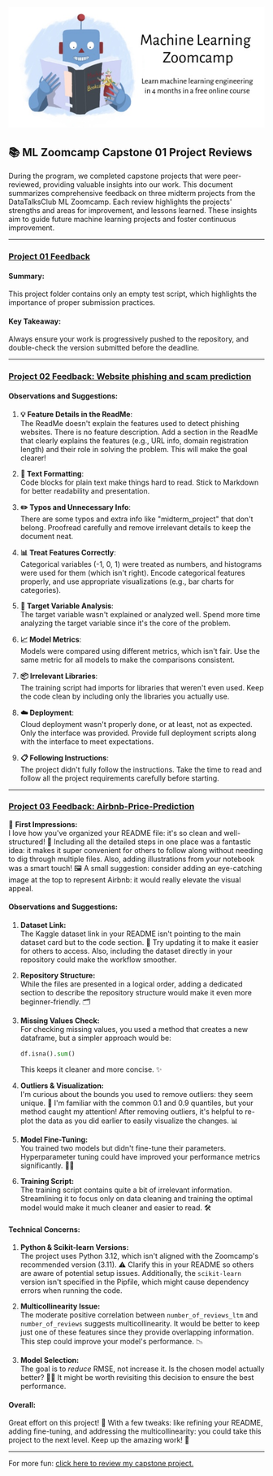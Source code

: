 ![ML Zoomcamp Illustration](../files/zoomcamp.jpg)
---

## 📚 ML Zoomcamp Capstone 01 Project Reviews

During the program, we completed capstone projects that were peer-reviewed, providing valuable insights into our work. This document summarizes comprehensive feedback on three midterm projects from the DataTalksClub ML Zoomcamp. Each review highlights the projects' strengths and areas for improvement, and lessons learned. These insights aim to guide future machine learning projects and foster continuous improvement.

---

### [Project 01 Feedback](https://github.com/AudryBarimbane/ML_zoomcamp_2024/tree/main/Capstone1_ML_Zoomcamp_2024)

#### Summary:
This project folder contains only an empty test script, which highlights the importance of proper submission practices.

#### Key Takeaway:
 Always ensure your work is progressively pushed to the repository, and double-check the version submitted before the deadline.

---


### [Project 02 Feedback: Website phishing and scam prediction](https://github.com/aashalabi/ml-zoomcamp-project/tree/main) 

#### Observations and Suggestions:

1. **💡 Feature Details in the ReadMe**:  
   The ReadMe doesn't explain the features used to detect phishing websites. There is no feature description. Add a section in the ReadMe that clearly explains the features (e.g., URL info, domain registration length) and their role in solving the problem. This will make the goal clearer!  

2. **📝 Text Formatting**:  
   Code blocks for plain text make things hard to read. Stick to Markdown for better readability and presentation.  

3. **✏️ Typos and Unnecessary Info**:  
   There are some typos and extra info like "midterm_project" that don't belong. Proofread carefully and remove irrelevant details to keep the document neat.  

4. **📊 Treat Features Correctly**:  
   Categorical variables (-1, 0, 1) were treated as numbers, and histograms were used for them (which isn't right). Encode categorical features properly, and use appropriate visualizations (e.g., bar charts for categories).  

5. **🎯 Target Variable Analysis**:  
   The target variable wasn't explained or analyzed well. Spend more time analyzing the target variable since it's the core of the problem.  

6. **📈 Model Metrics**:  
   Models were compared using different metrics, which isn't fair. Use the same metric for all models to make the comparisons consistent.  

7. **📦 Irrelevant Libraries**:  
   The training script had imports for libraries that weren't even used. Keep the code clean by including only the libraries you actually use.  

8. **☁️ Deployment**:  
   Cloud deployment wasn't properly done, or at least, not as expected. Only the interface was provided. Provide full deployment scripts along with the interface to meet expectations.  

9. **📋 Following Instructions**:  
   The project didn't fully follow the instructions. Take the time to read and follow all the project requirements carefully before starting.  

---


### [Project 03 Feedback: Airbnb-Price-Prediction](https://github.com/sindhu28ss/airbnb-price-prediction-service)

🚀 **First Impressions:**  
I love how you've organized your README file: it's so clean and well-structured! 👏 Including all the detailed steps in one place was a fantastic idea: it makes it super convenient for others to follow along without needing to dig through multiple files. Also, adding illustrations from your notebook was a smart touch! 🖼️ A small suggestion: consider adding an eye-catching image at the top to represent Airbnb: it would really elevate the visual appeal.  

#### **Observations and Suggestions:**  
1. **Dataset Link:**  
   The Kaggle dataset link in your README isn't pointing to the main dataset card but to the code section. 🔗 Try updating it to make it easier for others to access. Also, including the dataset directly in your repository could make the workflow smoother.  

2. **Repository Structure:**  
   While the files are presented in a logical order, adding a dedicated section to describe the repository structure would make it even more beginner-friendly. 🗂️  

3. **Missing Values Check:**  
   For checking missing values, you used a method that creates a new dataframe, but a simpler approach would be:  
   ```python  
   df.isna().sum()  
   ```  
   This keeps it cleaner and more concise. ✨  

4. **Outliers & Visualization:**  
   I'm curious about the bounds you used to remove outliers: they seem unique. 🤔 I'm familiar with the common 0.1 and 0.9 quantiles, but your method caught my attention! After removing outliers, it's helpful to re-plot the data as you did earlier to easily visualize the changes. 📊  

5. **Model Fine-Tuning:**  
   You trained two models but didn't fine-tune their parameters. Hyperparameter tuning could have improved your performance metrics significantly. 🔧✨  

6. **Training Script:**  
   The training script contains quite a bit of irrelevant information. Streamlining it to focus only on data cleaning and training the optimal model would make it much cleaner and easier to read. 🛠️  

#### **Technical Concerns:**  
1. **Python & Scikit-learn Versions:**  
   The project uses Python 3.12, which isn't aligned with the Zoomcamp's recommended version (3.11). ⚠️ Clarify this in your README so others are aware of potential setup issues. Additionally, the `scikit-learn` version isn't specified in the Pipfile, which might cause dependency errors when running the code.  

2. **Multicollinearity Issue:**  
   The moderate positive correlation between `number_of_reviews_ltm` and `number_of_reviews` suggests multicollinearity. It would be better to keep just one of these features since they provide overlapping information. This step could improve your model's performance. 📉  

3. **Model Selection:**  
   The goal is to *reduce* RMSE, not increase it. Is the chosen model actually better? 🤷‍♂️ It might be worth revisiting this decision to ensure the best performance.  

#### **Overall:**  
Great effort on this project! 🌟 With a few tweaks: like refining your README, adding fine-tuning, and addressing the multicollinearity: you could take this project to the next level. Keep up the amazing work! 💪  

----
For more fun: [click here to review my capstone project.](https://github.com/maxim-eyengue/Depression-Mood-Tracker)